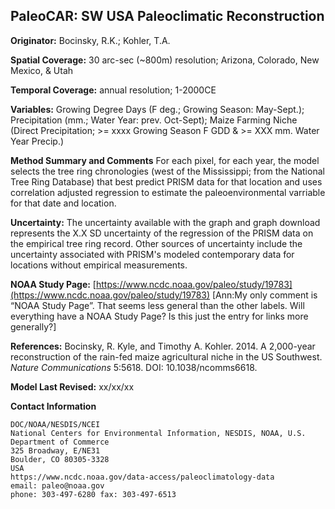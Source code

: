 ## PaleoCAR: SW USA Paleoclimatic Reconstruction

**Originator:** Bocinsky, R.K.; Kohler, T.A.

**Spatial Coverage:** 30 arc-sec (~800m) resolution; Arizona, Colorado, New Mexico, & Utah

**Temporal Coverage:** annual resolution; 1-2000CE

**Variables:** Growing Degree Days (F deg.; Growing Season: May-Sept.); Precipitation (mm.; Water Year: prev. Oct-Sept); Maize Farming Niche (Direct Precipitation; >= xxxx Growing Season F GDD & >= XXX mm. Water Year Precip.)

**Method Summary and Comments** For each pixel, for each year, the model selects the tree ring chronologies (west of the Mississippi; from the National Tree Ring Database) that best predict PRISM data for that location and uses correlation adjusted regression to estimate the paleoenvironmental varriable for that date and location.

**Uncertainty:** The uncertainty available with the graph and graph download represents the X.X SD uncertainty of the regression of the PRISM data on the empirical tree ring record. Other sources of uncertainty include the uncertainty associated with PRISM's modeled contemporary data for locations without empirical measurements. 

**NOAA Study Page:** [https://www.ncdc.noaa.gov/paleo/study/19783](https://www.ncdc.noaa.gov/paleo/study/19783) \[Ann:My only comment is “NOAA Study Page”. That seems less general than the other labels. Will everything have a NOAA Study Page? Is this just the entry for links more generally?]

**References:** Bocinsky, R. Kyle, and Timothy A. Kohler. 2014. A 2,000-year reconstruction of the rain-fed maize agricultural niche in the US Southwest. _Nature Communications_ 5:5618. DOI: 10.1038/ncomms6618.

**Model Last Revised:** xx/xx/xx

**Contact Information**
```
DOC/NOAA/NESDIS/NCEI
National Centers for Environmental Information, NESDIS, NOAA, U.S. Department of Commerce
325 Broadway, E/NE31
Boulder, CO 80305-3328
USA
https://www.ncdc.noaa.gov/data-access/paleoclimatology-data
email: paleo@noaa.gov
phone: 303-497-6280 fax: 303-497-6513
```

